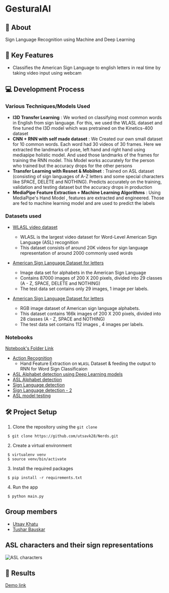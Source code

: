 # GesturalAI

<!-- #### Note: This is a rough Readme , this Readme will be updated soon with all the details -->

## 📌 About
Sign Language Recognition using Machine and Deep Learning 

## 🎯 Key Features
* Classifies the American Sign Language to english letters in real time by taking video input using webcam

## 💻 Development Process
### Various Techniques/Models Used

* **I3D Transfer Learning** : We worked on classifying most common words in English from sign language. For this, we used the WLASL dataset and fine tuned the I3D model which was pretrained on the Kinetics-400 dataset
* **CNN + RNN with self made dataset** : We Created our own small dataset for 10 common words. Each word had 30 videos of 30 frames. Here we extracted the landmarks of pose, left hand and right hand using mediapipe holistic model. And used those landmarks of the frames for training the RNN model. This Model works accurately for the person who trained but the accuracy drops for the other persons 
* **Transfer Learning with Resnet & Mobilnet** : Trained on ASL dataset (consisting of sign languages of A-Z letters and some special characters like SPACE, DELETE and NOTHING). Predicts accurately on the training, validation and testing dataset but the accuracy drops in production
* **MediaPipe Feature Extraction + Machine Learning Algorithms** : Using MediaPipe's Hand Model , features are extracted and engineered. Those are fed to machine learning model and are used to predict the labels

### Datasets used
* [WLASL video dataset](https://dxli94.github.io/WLASL/)
  * WLASL is the largest video dataset for Word-Level American Sign Language (ASL) recognition
  * This dataset consists of around 20K videos for sign language representation of around 2000 commonly used words

* [American Sign Language Dataset for letters](https://www.kaggle.com/grassknoted/asl-alphabet)
  * Image data set for alphabets in the American Sign Language 
  * Contains 87000 images of 200 X 200 pixels, divided into 29 classes (A - Z, SPACE, DELETE and NOTHING)
  * The test data set contains only 29 images, 1 image per labels.

* [American Sign Language Dataset for letters](https://www.kaggle.com/kapillondhe/american-sign-language)
  * RGB image dataset of American sign language alphabets.
  * This dataset contains 166k images of 200 X 200 pixels, divided into 28 classes (A - Z, SPACE and NOTHING)
  * The test data set contains 112 images , 4 images per labels.

### Notebooks
[Notebook's Folder Link](https://drive.google.com/drive/folders/1j_iCenuO-dUMK05K94yNbB9xmKwQR7uH?usp=sharing)

* [Action Recognition](https://drive.google.com/file/d/1yEKdP3v4eF2CtTqX_Mw415k8gr9aLRIn/view?usp=sharing)
    * Hand Feature Extraction on `WLASL` Dataset & feeding the output to RNN for Word Sign Classificaion 
* [ASL Alphabet detection using Deep Learning models](https://drive.google.com/file/d/1bWY6CGYOwnz6S6aCV4UH_3pG0A1lgKPi/view?usp=sharing)
* [ASL Alphabet detection](https://drive.google.com/file/d/1xmgb05Y98F1qQiFQOwIccRJjDW4YY1M0/view?usp=sharing)
* [Sign Language detection](https://drive.google.com/file/d/1DN_S6dHHx2lsg1j7EI9h0GnmfrpR-OU1/view?usp=sharing)
* [Sign Language detection - 2](https://drive.google.com/file/d/1TB7UYQeqnakcA7KsDm6sjJQYeUAUCPOT/view?usp=sharing)
* [ASL model testing](https://drive.google.com/file/d/10Y1nfoVWflWSCzVoW5mQPA97uJE1clOr/view?usp=sharing)

## 🛠 Project Setup

1. Clone the repository using the ```git clone```
```
 $ git clone https://github.com/utsavk28/Nerds.git
```
2. Create a virtual environment
```
 $ virtualenv venv
 $ source venv/bin/activate
```
3. Install the required packages
```
 $ pip install -r requirements.txt
```
4. Run the app
```
 $ python main.py
```

## Group members
- [Utsav Khatu](https://github.com/utsavk28)
- [Tushar Bauskar](https://github.com/tusharsb-12)

## ASL characters and their sign representations
![ASL characters](https://github.com/utsavk28/Nerds/blob/main/images/ASL%20characters.png?raw=true)

## 📸 Results
[Demo link](https://drive.google.com/file/d/1fnvth9yvdqxfQwjWF4ndmoNUYqWJ0Pfh/view?usp=sharing)
<!-- 
## 🌐 Conclusion -->
